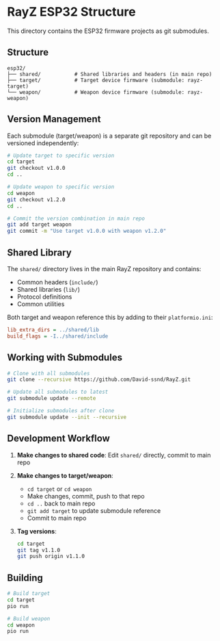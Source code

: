 # RayZ ESP32 Structure

This directory contains the ESP32 firmware projects as git submodules.

## Structure

```
esp32/
├── shared/           # Shared libraries and headers (in main repo)
├── target/           # Target device firmware (submodule: rayz-target)
└── weapon/           # Weapon device firmware (submodule: rayz-weapon)
```

## Version Management

Each submodule (target/weapon) is a separate git repository and can be versioned independently:

```bash
# Update target to specific version
cd target
git checkout v1.0.0
cd ..

# Update weapon to specific version  
cd weapon
git checkout v1.2.0
cd ..

# Commit the version combination in main repo
git add target weapon
git commit -m "Use target v1.0.0 with weapon v1.2.0"
```

## Shared Library

The `shared/` directory lives in the main RayZ repository and contains:
- Common headers (`include/`)
- Shared libraries (`lib/`)
- Protocol definitions
- Common utilities

Both target and weapon reference this by adding to their `platformio.ini`:

```ini
lib_extra_dirs = ../shared/lib
build_flags = -I../shared/include
```

## Working with Submodules

```bash
# Clone with all submodules
git clone --recursive https://github.com/David-ssnd/RayZ.git

# Update all submodules to latest
git submodule update --remote

# Initialize submodules after clone
git submodule update --init --recursive
```

## Development Workflow

1. **Make changes to shared code**: Edit `shared/` directly, commit to main repo
2. **Make changes to target/weapon**: 
   - `cd target` or `cd weapon`
   - Make changes, commit, push to that repo
   - `cd ..` back to main repo
   - `git add target` to update submodule reference
   - Commit to main repo

3. **Tag versions**:
   ```bash
   cd target
   git tag v1.1.0
   git push origin v1.1.0
   ```

## Building

```bash
# Build target
cd target
pio run

# Build weapon  
cd weapon
pio run
```
